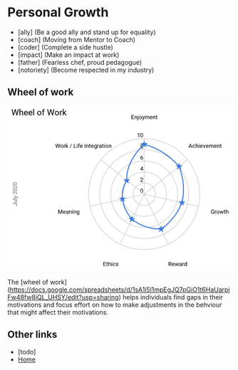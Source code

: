 # Personal Growth

- [ally] (Be a good ally and stand up for equality)
- [coach] (Moving from Mentor to Coach)
- [coder] (Complete a side hustle)
- [impact] (Make an impact at work)
- [father] (Fearless chef, proud pedagogue)
- [notoriety] (Become respected in my industry)

[//]: # (Remember `Ctrl`+`Click` creates a new file when editing in VS Code)

## Wheel of work

![Wheel of work showing the key area's of focus are Family / Work integration, Meaning and Ethics](wheel-of-work.png "Wheel of Work")


The [wheel of work] (https://docs.google.com/spreadsheets/d/1sA1i5l1mpEgJQ7pGiO1t6HaUarpiFw48fw8iQL_UHSY/edit?usp=sharing) helps individuals find gaps in their motivations and focus effort on how to make adjustments in the behviour that might affect their motivations.

## Other links

- [todo]
- [Home](/)

